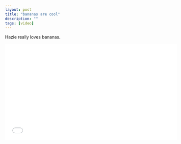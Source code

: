 ```yaml
---
layout: post
title: "bananas are cool"
description: ""
tags: [video]
---
```


Hazie really loves bananas.

<iframe width="560" height="315" src="//www.youtube.com/embed/j4nyqPcCq2A" frameborder="0"></iframe>
